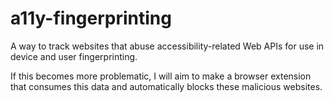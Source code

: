 # a11y-fingerprinting

A way to track websites that abuse accessibility-related Web APIs for use in device and user fingerprinting.

If this becomes more problematic, I will aim to make a browser extension that consumes this data and automatically blocks these malicious websites.
